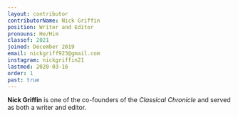 ```yaml
---
layout: contributor
contributorName: Nick Griffin
position: Writer and Editor
pronouns: He/Him
classof: 2021
joined: December 2019
email: nickgriff923@gmail.com
instagram: nickgriffin21
lastmod: 2020-03-16
order: 1
past: true
---
```

**Nick Griffin** is one of the co-founders of the *Classical Chronicle* and served as both a writer and editor.
